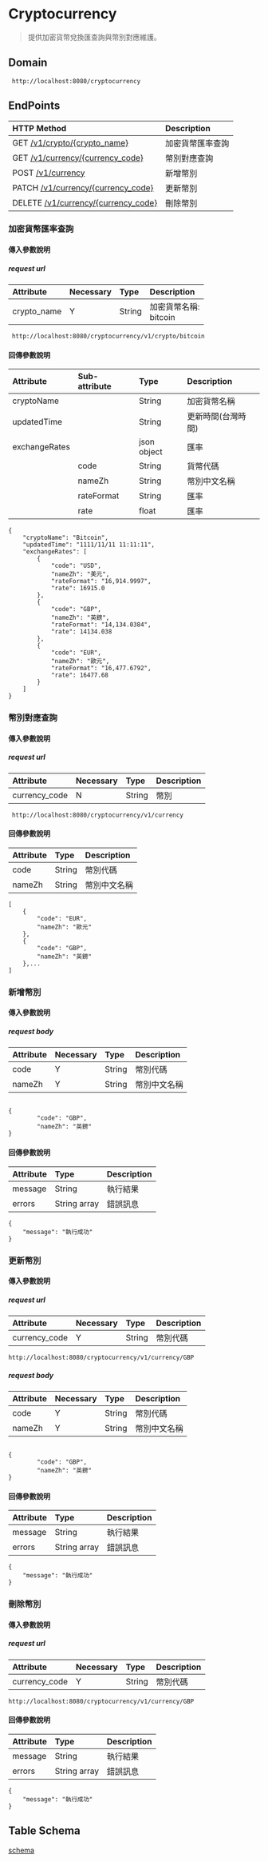 # Cryptocurrency

> 提供加密貨幣兌換匯查詢與幣別對應維護。

## Domain

```
 http://localhost:8080/cryptocurrency
```
## EndPoints
| HTTP Method                                    | Description |
|:-----------------------------------------------|:------------|
| GET [ /v1/crypto/{crypto_name} ](#加密貨幣匯率查詢)    | 加密貨幣匯率查詢    |
| GET [ /v1/currency/{currency_code} ](#幣別對應查詢)  | 幣別對應查詢      |
| POST [ /v1/currency ](#新增幣別)                   | 新增幣別        |
| PATCH [ /v1/currency/{currency_code} ](#更新幣別)  | 更新幣別        |
| DELETE [ /v1/currency/{currency_code} ](#刪除幣別) | 刪除幣別        |

### 加密貨幣匯率查詢
#### 傳入參數說明
#####  request url
| Attribute   | Necessary | Type | Description         |
|:------------|:----------|:----|:--------------------|
| crypto_name | Y         | String | 加密貨幣名稱:<br/>bitcoin |

```
 http://localhost:8080/cryptocurrency/v1/crypto/bitcoin
```

#### 回傳參數說明

| Attribute     | Sub-attribute | Type | Description |
|:--------------|:--------------|:----|:------------|
| cryptoName    |               | String      | 加密貨幣名稱      |
| updatedTime   |               | String      | 更新時間(台灣時間)  |
| exchangeRates |               | json object | 匯率          |
|               | code          | String | 貨幣代碼        |
|               | nameZh        | String | 幣別中文名稱      |
|               | rateFormat    | String | 匯率          |
|               | rate          | float | 匯率          |

```
{
    "cryptoName": "Bitcoin",
    "updatedTime": "1111/11/11 11:11:11",
    "exchangeRates": [
        {
            "code": "USD",
            "nameZh": "美元",
            "rateFormat": "16,914.9997",
            "rate": 16915.0
        },
        {
            "code": "GBP",
            "nameZh": "英鎊",
            "rateFormat": "14,134.0384",
            "rate": 14134.038
        },
        {
            "code": "EUR",
            "nameZh": "歐元",
            "rateFormat": "16,477.6792",
            "rate": 16477.68
        }
    ]
}

```

### 幣別對應查詢
#### 傳入參數說明
#####  request url
| Attribute     | Necessary | Type | Description   |
|:--------------|:----------|:----|:--------------|
| currency_code | N         | String | 幣別 |

```
 http://localhost:8080/cryptocurrency/v1/currency

```

#### 回傳參數說明

| Attribute | Type | Description     |
|:----------|:----|:----------------|
| code      |  String      | 幣別代碼 |
| nameZh    |    String | 幣別中文名稱 |

```
[
    {
        "code": "EUR",
        "nameZh": "歐元"
    },
    {
        "code": "GBP",
        "nameZh": "英鎊"
    },...
]

```
### 新增幣別
#### 傳入參數說明
##### request body
| Attribute | Necessary | Type | Description |
|:----------|:----------|:----|:------------|
| code      | Y         | String | 幣別代碼        |
| nameZh    | Y         | String | 幣別中文名稱      |

```
 
{
        "code": "GBP",
        "nameZh": "英鎊"
}

```

#### 回傳參數說明

| Attribute | Type         | Description |
|:----------|:-------------|:------------|
| message         | String       | 執行結果        |
| errors    | String array | 錯誤訊息        |

```
{
    "message": "執行成功"
}

```
### 更新幣別
#### 傳入參數說明
#####  request url

| Attribute     | Necessary | Type | Description |
|:--------------|:----------|:----|:------------|
| currency_code | Y         | String | 幣別代碼        |

```
http://localhost:8080/cryptocurrency/v1/currency/GBP
```
##### request body
| Attribute     | Necessary | Type | Description |
|:--------------|:----------|:----|:------------|
| code      | Y         | String | 幣別代碼        |
| nameZh    | Y         | String | 幣別中文名稱      |

```
 
{
        "code": "GBP",
        "nameZh": "英鎊"
}

```

#### 回傳參數說明


| Attribute | Type         | Description |
|:----------|:-------------|:------------|
| message         | String       | 執行結果        |
| errors    | String array | 錯誤訊息        |


```
{
    "message": "執行成功"
}

```

### 刪除幣別
#### 傳入參數說明
#####  request url
| Attribute     | Necessary | Type | Description |
|:--------------|:----------|:----|:------------|
| currency_code | Y         | String | 幣別代碼        |

```
http://localhost:8080/cryptocurrency/v1/currency/GBP

```

#### 回傳參數說明


| Attribute | Type         | Description |
|:----------|:-------------|:------------|
| message         | String       | 執行結果        |
| errors    | String array | 錯誤訊息        |

```
{
    "message": "執行成功"
}

```


## Table Schema

[schema](/src/main/resources/schema.sql)
